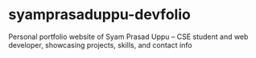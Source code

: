 # syamprasaduppu-devfolio
Personal portfolio website of Syam Prasad Uppu – CSE student and web developer, showcasing projects, skills, and contact info
